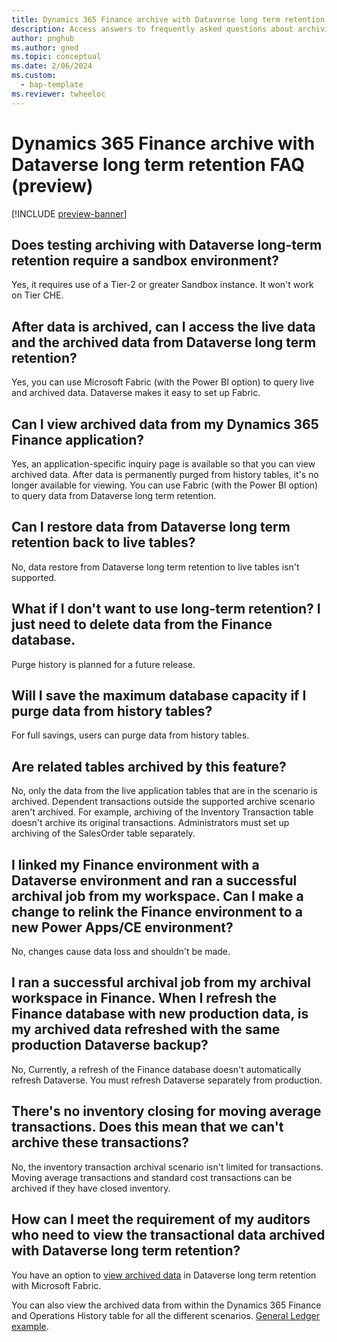 ```yaml
---
title: Dynamics 365 Finance archive with Dataverse long term retention FAQ (preview)
description: Access answers to frequently asked questions about archiving data in Microsoft Dynamics 365 Finance with Dataverse.
author: pnghub
ms.author: gned
ms.topic: conceptual
ms.date: 2/06/2024
ms.custom: 
  - bap-template
ms.reviewer: twheeloc
---
```


# Dynamics 365 Finance archive with Dataverse long term retention FAQ (preview)

[!INCLUDE [preview-banner](../../../supply-chain/includes/preview-banner.md)]

## Does testing archiving with Dataverse long-term retention require a sandbox environment?

Yes, it requires use of a Tier-2 or greater Sandbox instance. It won't work on Tier CHE. 

## After data is archived, can I access the live data and the archived data from Dataverse long term retention?

Yes, you can use Microsoft Fabric (with the Power BI option) to query live and archived data. Dataverse makes it easy to set up Fabric.

## Can I view archived data from my Dynamics 365 Finance application?

Yes, an application-specific inquiry page is available so that you can view archived data. After data is permanently purged from history tables, it's no longer available for viewing. You can use Fabric (with the Power BI option) to query data from Dataverse long term retention.

## Can I restore data from Dataverse long term retention back to live tables?

No, data restore from Dataverse long term retention to live tables isn't supported. 

## What if I don't want to use long-term retention? I just need to delete data from the Finance database.

Purge history is planned for a future release.

## Will I save the maximum database capacity if I purge data from history tables?

For full savings, users can purge data from history tables.

## Are related tables archived by this feature?

No, only the data from the live application tables that are in the scenario is archived. Dependent transactions outside the supported archive scenario aren't archived. For example, archiving of the Inventory Transaction table doesn't archive its original transactions. Administrators must set up archiving of the SalesOrder table separately.

## I linked my Finance environment with a Dataverse environment and ran a successful archival job from my workspace. Can I make a change to relink the Finance environment to a new Power Apps/CE environment?

No, changes cause data loss and shouldn't be made.

## I ran a successful archival job from my archival workspace in Finance. When I refresh the Finance database with new production data, is my archived data refreshed with the same production Dataverse backup?

No, Currently, a refresh of the Finance database doesn't automatically refresh Dataverse. You must refresh Dataverse separately from production.

## There's no inventory closing for moving average transactions. Does this mean that we can't archive these transactions?

No, the inventory transaction archival scenario isn't limited for transactions. Moving average transactions and standard cost transactions can be archived if they have closed inventory.

## How can I meet the requirement of my auditors who need to view the transactional data archived with Dataverse long term retention?

You have an option to [view archived data](archive-view.md) in Dataverse long term retention with Microsoft Fabric.

You can also view the archived data from within the Dynamics 365 Finance and Operations History table for all the different scenarios. [General Ledger example](archive-gl.md#view-historical-data-from-the-history-table).

